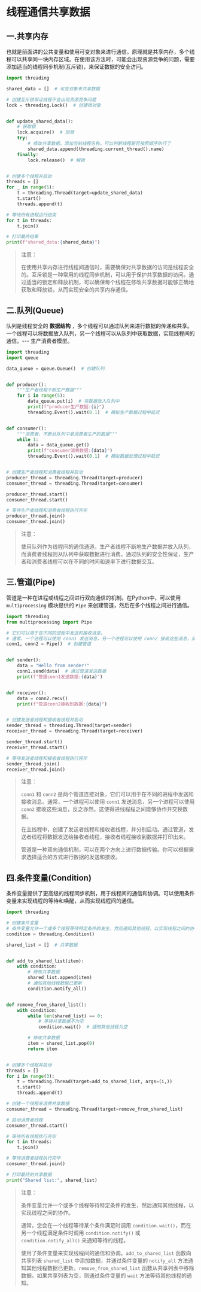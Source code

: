 # 线程通信共享数据

## 一.共享内存

也就是前面讲的公共变量和使用可变对象来进行通信。原理就是共享内存，多个线程可以共享同一块内存区域。在使用该方法时，可能会出现资源竞争的问题，需要添加适当的线程同步机制(互斥锁)，来保证数据的安全访问。

```python
import threading

shared_data = []  # 可变对象来共享数据

# 创建互斥锁保证线程不会出现资源竞争问题
lock = threading.Lock()  # 创建锁对象


def update_shared_data():
    # 获取锁
    lock.acquire()  # 加锁
    try:
        # 修改共享数据，添加当前线程名称，可以判断线程是否按照顺序执行了
        shared_data.append(threading.current_thread().name)
    finally:
        lock.release()  # 解锁


# 创建多个线程并启动
threads = []
for _ in range(5):
    t = threading.Thread(target=update_shared_data)
    t.start()
    threads.append(t)

# 等待所有进程运行结束
for t in threads:
    t.join()

# 打印最终结果
print(f"shared_data:{shared_data}")
```

> 注意：
>
> 在使用共享内存进行线程间通信时，需要确保对共享数据的访问是线程安全的。互斥锁是一种常用的线程同步机制，可以用于保护共享数据的访问。通过适当的锁定和释放机制，可以确保每个线程在修改共享数据时能够正确地获取和释放锁，从而实现安全的共享内存通信。

## 二.队列(Queue)

队列是线程安全的 **数据结构** ，多个线程可以通过队列来进行数据的传递和共享。一个线程可以将数据放入队列，另一个线程可以从队列中获取数据，实现线程间的通信。--- 生产消费者模型。

```python
import threading
import queue

data_queue = queue.Queue()  # 创建队列


def producer():
    """生产者线程不断生产数据"""
    for i in range(5):
        data_queue.put(i)  # 将数据放入队列中
        print(f"producer生产数据:{i}")
        threading.Event().wait(0.1)  # 模拟生产数据过程中延迟


def consumer():
    """消费者，不断从队列中拿消费者生产的数据"""
    while 1:
        data = data_queue.get()
        print(f"consumer消费数据:{data}")
        threading.Event().wait(0.1)  # 模拟数据处理过程中延迟


# 创建生产者线程和消费者线程并启动
producer_thread = threading.Thread(target=producer)
consumer_thread = threading.Thread(target=consumer)

producer_thread.start()
consumer_thread.start()

# 等待生产者线程和消费者线程执行完毕
producer_thread.join()
consumer_thread.join()

```

> 注意：
>
> 使用队列作为线程间的通信通道。生产者线程不断地生产数据并放入队列，而消费者线程则从队列中获取数据进行消费。通过队列的安全性保证，生产者和消费者线程可以在不同的时间和速率下进行数据交互。

## 三.管道(Pipe)

管道是一种在进程或线程之间进行双向通信的机制。在Python中，可以使用`multiprocessing` 模块提供的 `Pipe` 来创建管道，然后在多个线程之间进行通信。

```python
import threading
from multiprocessing import Pipe

# 它们可以用于在不同的进程中发送和接收消息。
# 通常，一个进程可以使用 conn1 发送消息，另一个进程可以使用 conn2 接收这些消息，反之亦然。这使得进程之间能够协作并交换数据
conn1, conn2 = Pipe()  # 创建管道


def sender():
    data = "Hello from sender!"
    conn1.send(data)  # 通过管道发送数据
    print(f"管道conn1发送数据:{data}")


def receiver():
    data = conn2.recv()
    print(f"管道conn2接收到数据:{data}")


# 创建发送者线程和接收者线程并启动
sender_thread = threading.Thread(target=sender)
receiver_thread = threading.Thread(target=receiver)

sender_thread.start()
receiver_thread.start()

# 等待发送者线程和接收者线程执行完毕
sender_thread.join()
receiver_thread.join()
```

> 注意：
>
> `conn1` 和 `conn2` 是两个管道连接对象，它们可以用于在不同的进程中发送和接收消息。通常，一个进程可以使用 `conn1` 发送消息，另一个进程可以使用 `conn2` 接收这些消息，反之亦然。这使得进线程程之间能够协作并交换数据。
>
> 在主线程中，创建了发送者线程和接收者线程，并分别启动。通过管道，发送者线程将数据发送给接收者线程，接收者线程接收到数据并打印出来。
>
> 管道是一种双向通信机制，可以在两个方向上进行数据传输。你可以根据需求选择适合的方式进行数据的发送和接收。

## 四.条件变量(Condition)

条件变量提供了更高级的线程同步机制，用于线程间的通信和协调。可以使用条件变量来实现线程的等待和唤醒，从而实现线程间的通信。

```python
import threading

# 创建条件变量
# 条件变量允许一个或多个线程等待特定条件的发生，然后通知其他线程，以实现线程之间的协作。
condition = threading.Condition()

shared_list = []  # 共享数据


def add_to_shared_list(item):
    with condition:
        # 修改共享数据
        shared_list.append(item)
        # 通知其他线程数据已更新
        condition.notify_all()


def remove_from_shared_list():
    with condition:
        while len(shared_list) == 0:
            # 等待共享数据不为空
            condition.wait()  # 通知其他线程为空

        # 修改共享数据
        item = shared_list.pop(0)
        return item


# 创建多个线程并启动
threads = []
for i in range(3):
    t = threading.Thread(target=add_to_shared_list, args=(i,))
    t.start()
    threads.append(t)

# 创建一个线程来消费共享数据
consumer_thread = threading.Thread(target=remove_from_shared_list)

# 启动消费者线程
consumer_thread.start()

# 等待所有线程执行完毕
for t in threads:
    t.join()

# 等待消费者线程执行完毕
consumer_thread.join()

# 打印最终的共享数据
print("Shared list:", shared_list)
```

> 注意：
>
> 条件变量允许一个或多个线程等待特定条件的发生，然后通知其他线程，以实现线程之间的协作。
>
> 通常，您会在一个线程等待某个条件满足时调用 `condition.wait()`，而在另一个线程满足条件时调用 `condition.notify()` 或 `condition.notify_all()` 来通知等待的线程。
>
> 使用了条件变量来实现线程间的通信和协调。`add_to_shared_list` 函数向共享列表 `shared_list` 中添加数据，并通过条件变量的 `notify_all` 方法通知其他线程数据已更新。`remove_from_shared_list` 函数从共享列表中移除数据，如果共享列表为空，则通过条件变量的 `wait` 方法等待其他线程的通知。